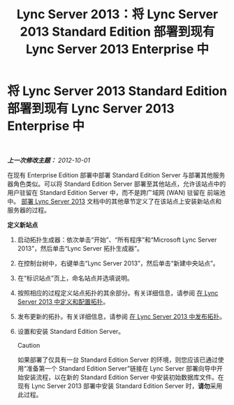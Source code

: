 ﻿---
title: Lync Server 2013：将 Lync Server 2013 Standard Edition 部署到现有 Lync Server 2013 Enterprise 中
TOCTitle: 将 Lync Server 2013 Standard Edition 部署到现有 Lync Server 2013 Enterprise 中
ms:assetid: 05ea128d-6c94-49b3-b28b-477367196425
ms:mtpsurl: https://technet.microsoft.com/zh-cn/library/Gg398112(v=OCS.15)
ms:contentKeyID: 49311878
ms.date: 05/19/2016
mtps_version: v=OCS.15
ms.translationtype: HT
---

# 将 Lync Server 2013 Standard Edition 部署到现有 Lync Server 2013 Enterprise 中

 

_**上一次修改主题：** 2012-10-01_

在现有 Enterprise Edition 部署中部署 Standard Edition Server 与部署其他服务器角色类似。可以将 Standard Edition Server 部署至其他站点，允许该站点中的用户驻留在 Standard Edition Server 中，而不是跨广域网 (WAN) 驻留在 前端池中。 [部署 Lync Server 2013](lync-server-2013-deploying-lync-server.md) 文档中的其他章节定义了在该站点上安装新站点和服务器的过程。

**定义新站点**

1.  启动拓扑生成器：依次单击“开始”、“所有程序”和“Microsoft Lync Server 2013”，然后单击“Lync Server 拓扑生成器”。

2.  在控制台树中，右键单击“Lync Server 2013”，然后单击“新建中央站点”。

3.  在“标识站点”页上，命名站点并选填说明。

4.  按照相应的过程定义站点拓扑的其余部分。有关详细信息，请参阅 [在 Lync Server 2013 中定义和配置拓扑](lync-server-2013-defining-and-configuring-the-topology.md)。

5.  发布更新的拓扑。有关详细信息，请参阅 [在 Lync Server 2013 中发布拓扑](lync-server-2013-publish-the-topology.md)。

6.  设置和安装 Standard Edition Server。
    
    > [!CAUTION]
    > 如果部署了仅具有一台 Standard Edition Server 的环境，则您应该已通过使用“准备第一个 Standard Edition Server”链接在 Lync Server 部署向导中开始安装流程，以在新的 Standard Edition Server 中安装初始数据库文件。在现有 Lync Server 2013 部署中安装 Standard Edition Server 时，<strong>请勿</strong>采用此过程。

